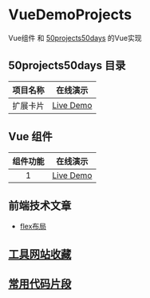 # VueDemoProjects

Vue组件 和 [50projects50days](https://github.com/bradtraversy/50projects50days) 的Vue实现

## 50projects50days 目录

|项目名称|在线演示|
|:--:|:--:|
|扩展卡片|[Live Demo](TODO)|

## Vue 组件

|组件功能|在线演示|
|:--:|:--:|
|1|[Live Demo](TODO)|

## 前端技术文章

- [flex布局](https://www.zhihu.com/search?type=content&q=flex)

## [工具网站收藏](collections.md)

## [常用代码片段](frequentUse.md)
